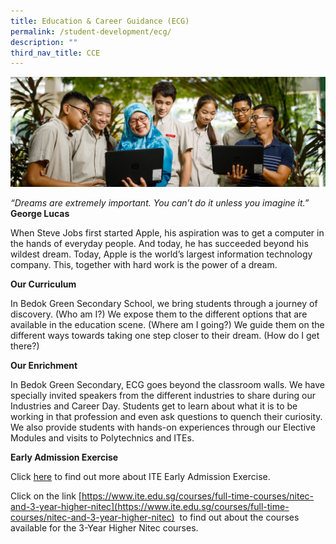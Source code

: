 ```yaml
---
title: Education & Career Guidance (ECG)
permalink: /student-development/ecg/
description: ""
third_nav_title: CCE
---
```

![](/images/Sexuality-Education-1-e1570004783817.jpg)

*“Dreams are extremely important. You can’t do it unless you imagine it.”*<br>
**George Lucas**

When Steve Jobs first started Apple, his aspiration was to get a computer in the hands of everyday people. And today, he has succeeded beyond his wildest dream. Today, Apple is the world’s largest information technology company. This, together with hard work is the power of a dream.

**Our Curriculum**

In Bedok Green Secondary School, we bring students through a journey of discovery. (Who am I?) We expose them to the different options that are available in the education scene. (Where am I going?) We guide them on the different ways towards taking one step closer to their dream. (How do I get there?)

**Our Enrichment**

In Bedok Green Secondary, ECG goes beyond the classroom walls. We have specially invited speakers from the different industries to share during our Industries and Career Day. Students get to learn about what it is to be working in that profession and even ask questions to quench their curiosity. We also provide students with hands-on experiences through our Elective Modules and visits to Polytechnics and ITEs.

**Early Admission Exercise**

Click [here](https://go.gov.sg/iteeae23) to find out more about ITE Early Admission Exercise.

Click on the link&nbsp;[https://www.ite.edu.sg/courses/full-time-courses/nitec-and-3-year-higher-nitec](https://www.ite.edu.sg/courses/full-time-courses/nitec-and-3-year-higher-nitec)&nbsp; to find out about the courses available for the 3-Year Higher Nitec courses.